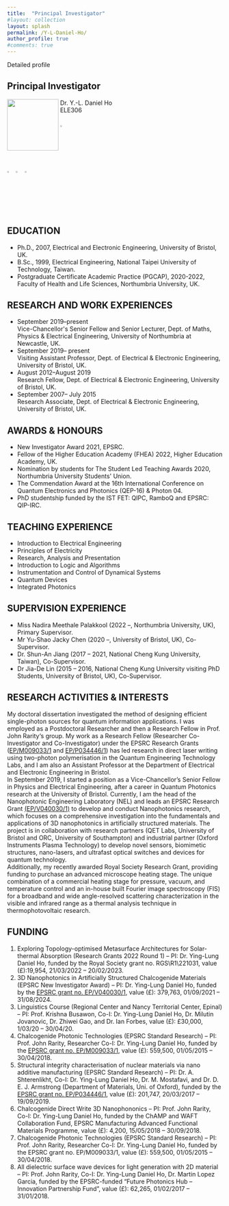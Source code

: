 ```yaml
---
title:  "Principal Investigator"
#layout: collection
layout: splash
permalink: /Y-L-Daniel-Ho/
author_profile: true
#comments: true
---
```


Detailed profile

## Principal Investigator

<img src="{{ site.url }}{{ site.baseurl }}/assets/profiles/Daniel_Ho-1.png" style="float: left;height: 120px"/>
&nbsp;Dr. Y.-L. Daniel Ho<br>
&nbsp;ELE306<br>
&nbsp;<daniel.ho@northumbria.ac.uk><br> 
&nbsp;<a href="https://www.northumbria.ac.uk/about-us/our-staff/h/daniel-ho/"><img src="{{ site.url }}{{ site.baseurl }}/assets/profiles/nuw.png" style="left;width: 2.5%; border: none; text-decoration: none"/></a><br>
<a href="https://scholar.google.co.uk/citations?user=LNZN_NIAAAAJ"><img src="{{ site.url }}{{ site.baseurl }}/assets/profiles/google.png" style="width: 2.5%; border: none; text-decoration: none"/></a>&nbsp;
<a href="https://www.linkedin.com/in/quantumgeezer/"><img src="{{ site.url }}{{ site.baseurl }}/assets/profiles/linkedin.png" style="width: 2.5%; border: none; text-decoration: none"/></a>&nbsp;
<a href="https://twitter.com/ilhaformosa/profile/Ying-Lung_Ho"><img src="{{ site.url }}{{ site.baseurl }}/assets/profiles/Twitter-Logo-2.png" style="width: 2.5%; border: none; text-decoration: none"/></a>&nbsp;

## EDUCATION 
* Ph.D., 2007, Electrical and Electronic Engineering, University of Bristol, UK.<br>
* B.Sc., 1999, Electrical Engineering, National Taipei University of Technology, Taiwan.<br> 
* Postgraduate Certificate Academic Practice (PGCAP), 2020-2022, Faculty of Health and Life Sciences, Northumbria University, UK.<br>
## RESEARCH AND WORK EXPERIENCES 
* September 2019–present<br>
  Vice-Chancellor's Senior Fellow and Senior Lecturer, Dept. of Maths, Physics & Electrical Engineering, University of Northumbria at Newcastle, UK.<br>
* September 2019– present<br>
  Visiting Assistant Professor, Dept. of Electrical & Electronic Engineering, University of Bristol, UK.<br>
* August 2012–August 2019<br>
  Research Fellow, Dept. of Electrical & Electronic Engineering, University of Bristol, UK.<br>
* September 2007– July 2015<br>
  Research Associate, Dept. of Electrical & Electronic Engineering, University of Bristol, UK.<br>     
## AWARDS & HONOURS 
* New Investigator Award 2021, EPSRC.<br>
* Fellow of the Higher Education Academy (FHEA) 2022, Higher Education Academy, UK.<br>
* Nomination by students for The Student Led Teaching Awards 2020, Northumbria University Students' Union.<br> 
* The Commendation Award at the 16th International Conference on Quantum Electronics and Photonics (QEP-16) & Photon 04.<br> 
* PhD studentship funded by the IST FET: QIPC, RamboQ and EPSRC: QIP-IRC.<br> 
## TEACHING EXPERIENCE
* Introduction to Electrical Engineering<br>
* Principles of Electricity<br>
* Research, Analysis and Presentation<br>
* Introduction to Logic and Algorithms<br>
* Instrumentation and Control of Dynamical Systems<br>
* Quantum Devices<br> 
* Integrated Photonics<br>  
## SUPERVISION EXPERIENCE
* Miss Nadira Meethale Palakkool (2022 –, Northumbria University, UK), Primary Supervisor.<br>
* Mr Yu-Shao Jacky Chen (2020 –, University of Bristol, UK), Co-Supervisor.<br>
* Dr. Shun-An Jiang (2017 – 2021, National Cheng Kung University, Taiwan), Co-Supervisor.<br>
* Dr Jia-De Lin (2015 – 2016, National Cheng Kung University visiting PhD Students, University of Bristol, UK), Co-Supervisor.<br>
## RESEARCH ACTIVITIES & INTERESTS
My doctoral dissertation investigated the method of designing efficient single-photon sources for quantum information applications. I was employed as a Postdoctoral Researcher and then a Research Fellow in Prof. John Rarity‘s group. My work as a Research Fellow (Researcher Co-Investigator and Co-Investigator) under the EPSRC Research Grants ([EP/M009033/1](https://gow.epsrc.ukri.org/NGBOViewGrant.aspx?GrantRef=EP/M009033/1) and [EP/P034446/1](https://gow.epsrc.ukri.org/NGBOViewGrant.aspx?GrantRef=EP/P034446/1)) has led research in direct laser writing using two-photon polymerisation in the Quantum Engineering Technology Labs, and I am also an Assistant Professor at the Department of Electrical and Electronic Engineering in Bristol.<br> 
In September 2019, I started a position as a Vice-Chancellor’s Senior Fellow in Physics and Electrical Engineering, after a career in Quantum Photonics research at the University of Bristol. Currently, I am the head of the  Nanophotonic Engineering Laboratory (NEL) and leads an EPSRC Research Grant [(EP/V040030/1)](https://gow.epsrc.ukri.org/NGBOViewGrant.aspx?GrantRef=EP/V040030/1) to develop and conduct Nanophotonics research, which focuses on a comprehensive investigation into the fundamentals and applications of 3D nanophotonics in artificially structured materials. The project is in collaboration with research partners (QET Labs, University of Bristol and ORC, University of Southampton) and industrial partner (Oxford Instruments Plasma Technology) to develop novel sensors, biomimetic structures, nano-lasers, and ultrafast optical switches and devices for quantum technology.<br>
Additionally, my recently awarded Royal Society Research Grant, providing funding to purchase an advanced microscope heating stage. The unique combination of a commercial heating stage for pressure, vacuum, and temperature control and an in-house built Fourier image spectroscopy (FIS) for a broadband and wide angle-resolved scattering characterization in the visible and infrared range as a thermal analysis technique in thermophotovoltaic research.<br>
## FUNDING
1. Exploring Topology-optimised Metasurface Architectures for Solar-thermal Absorption (Research Grants 2022 Round 1) – PI: Dr. Ying-Lung Daniel Ho, funded by the Royal Society grant no. RGS\R1\221031, value (£):19,954, 21/03/2022 – 20/02/2023.
2. 3D Nanophotonics in Artificially Structured Chalcogenide Materials (EPSRC New Investigator Award) – PI: Dr. Ying-Lung Daniel Ho, funded by the [EPSRC grant no. EP/V040030/1](https://gow.epsrc.ukri.org/NGBOViewGrant.aspx?GrantRef=EP/V040030/1), value (£): 379,763, 01/09/2021 – 31/08/2024.
3. Linguistics Course (Regional Center and Nancy Territorial Center, Epinal) – PI: Prof. Krishna Busawon, Co-I: Dr. Ying-Lung Daniel Ho, Dr. Milutin Jovanovic, Dr. Zhiwei Gao, and Dr. Ian Forbes, value (£): £30,000, 1/03/20 – 30/04/20.
4. Chalcogenide Photonic Technologies (EPSRC Standard Research) – PI: Prof. John Rarity, Researcher Co-I: Dr. Ying-Lung Daniel Ho, funded by the [EPSRC grant no. EP/M009033/1](https://gow.epsrc.ukri.org/NGBOViewGrant.aspx?GrantRef=EP/M009033/1), value (£): 559,500, 01/05/2015 – 30/04/2018. 
5. Structural integrity characterisation of nuclear materials via nano additive manufacturing  (EPSRC Standard Research) – PI: Dr. A. Shterenlikht, Co-I: Dr. Ying-Lung Daniel Ho, Dr. M. Mostafavi, and Dr. D. E. J. Armstrong (Department of Materials, Uni. of Oxford), funded by the [EPSRC grant no. EP/P034446/1](https://gow.epsrc.ukri.org/NGBOViewGrant.aspx?GrantRef=EP/P034446/1), value (£): 201,747, 20/03/2017 – 19/09/2019. 
6. Chalcogenide Direct Write 3D Nanophononics – PI: Prof. John Rarity, Co-I: Dr. Ying-Lung Daniel Ho, funded by the ChAMP and WAFT Collaboration Fund, EPSRC Manufacturing Advanced Functional Materials Programme, value (£): 4,200, 15/05/2018 – 30/09/2018. 
7. Chalcogenide Photonic Technologies (EPSRC Standard Research) – PI: Prof. John Rarity, Researcher Co-I: Dr. Ying-Lung Daniel Ho, funded by the EPSRC grant no. EP/M009033/1, value (£): 559,500, 01/05/2015 – 30/04/2018. 
8. All dielectric surface wave devices for light generation with 2D material – PI: Prof. John Rarity, Co-I: Dr. Ying-Lung Daniel Ho, Dr. Martin Lopez Garcia, funded by the EPSRC-funded “Future Photonics Hub – Innovation Partnership Fund”, value (£): 62,265, 01/02/2017 – 31/01/2018. 
